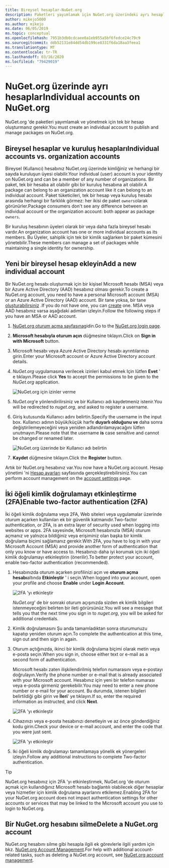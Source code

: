 ```yaml
---
title: Bireysel hesaplar-NuGet.org
description: Paketleri yayımlamak için NuGet.org üzerindeki ayrı hesaplar gereklidir
author: mikejo5000
ms.author: mikejo
ms.date: 06/05/2019
ms.topic: conceptual
ms.openlocfilehash: 7951b3db0cdcaee0a1eb955a5bf6fedce24c79c9
ms.sourcegitcommit: ddb52131e84dd54db199ce8331f6da18aa3feea1
ms.translationtype: MT
ms.contentlocale: tr-TR
ms.lasthandoff: 03/16/2020
ms.locfileid: "79429019"
---
```

# <a name="individual-accounts-on-nugetorg"></a><span data-ttu-id="b0ff4-103">NuGet.org üzerinde ayrı hesaplar</span><span class="sxs-lookup"><span data-stu-id="b0ff4-103">Individual accounts on NuGet.org</span></span>

<span data-ttu-id="b0ff4-104">NuGet.org 'de paketleri yayımlamak ve yönetmek için tek bir hesap oluşturmanız gerekir.</span><span class="sxs-lookup"><span data-stu-id="b0ff4-104">You must create an individual account to publish and manage packages on NuGet.org.</span></span>

## <a name="individual-accounts-vs-organization-accounts"></a><span data-ttu-id="b0ff4-105">Bireysel hesaplar ve kuruluş hesapları</span><span class="sxs-lookup"><span data-stu-id="b0ff4-105">Individual accounts vs. organization accounts</span></span>

<span data-ttu-id="b0ff4-106">Bireysel (Kullanıcı) hesabınız NuGet.org üzerinde kimliğiniz ve herhangi bir sayıda kuruluşun üyesi olabilir.</span><span class="sxs-lookup"><span data-stu-id="b0ff4-106">Your individual (user) account is your identity on NuGet.org and can be a member of any number of organizations.</span></span> <span data-ttu-id="b0ff4-107">Bir paket, tek bir hesaba ait olabilir gibi bir kuruluş hesabına ait olabilir.</span><span class="sxs-lookup"><span data-stu-id="b0ff4-107">A package can belong to an organization account like it can belong to an individual account.</span></span> <span data-ttu-id="b0ff4-108">Paket tüketicileri, tek bir hesap veya kuruluş hesabı arasında herhangi bir farklılık görmez: her ikisi de paket `owners`olarak görünürler.</span><span class="sxs-lookup"><span data-stu-id="b0ff4-108">Package consumers don't see any difference between an individual account or the organization account: both appear as package `owners`.</span></span>

<span data-ttu-id="b0ff4-109">Bir kuruluş hesabının üyeleri olarak bir veya daha fazla bireysel hesabı vardır.</span><span class="sxs-lookup"><span data-stu-id="b0ff4-109">An organization account has one or more individual accounts as its members.</span></span> <span data-ttu-id="b0ff4-110">Bu Üyeler, sahiplik için tek bir kimlik sağlarken bir paket kümesini yönetebilir.</span><span class="sxs-lookup"><span data-stu-id="b0ff4-110">These members can manage a set of packages while maintaining a single identity for ownership.</span></span>

## <a name="add-a-new-individual-account"></a><span data-ttu-id="b0ff4-111">Yeni bir bireysel hesap ekleyin</span><span class="sxs-lookup"><span data-stu-id="b0ff4-111">Add a new individual account</span></span>

<span data-ttu-id="b0ff4-112">Bir NuGet.org hesabı oluşturmak için bir kişisel Microsoft hesabı (MSA) veya bir Azure Active Directory (AAD) hesabınız olması gerekir.</span><span class="sxs-lookup"><span data-stu-id="b0ff4-112">To create a NuGet.org account, you need to have a personal Microsoft account (MSA) or an Azure Active Directory (AAD) account.</span></span> <span data-ttu-id="b0ff4-113">Bir tane yoksa, bir tane [oluşturabilirsiniz](https://signup.live.com) .</span><span class="sxs-lookup"><span data-stu-id="b0ff4-113">If you do not have one, you can [create](https://signup.live.com) one.</span></span> <span data-ttu-id="b0ff4-114">MSA veya AAD hesabınız varsa aşağıdaki adımları izleyin.</span><span class="sxs-lookup"><span data-stu-id="b0ff4-114">Follow the following steps if you have an MSA or AAD account.</span></span>

1. <span data-ttu-id="b0ff4-115">[NuGet.org oturum açma sayfasına](https://www.nuget.org/users/account/LogOn)gidin.</span><span class="sxs-lookup"><span data-stu-id="b0ff4-115">Go to the [NuGet.org login page](https://www.nuget.org/users/account/LogOn).</span></span>

1. <span data-ttu-id="b0ff4-116">**Microsoft hesabıyla oturum açın** düğmesine tıklayın.</span><span class="sxs-lookup"><span data-stu-id="b0ff4-116">Click on **Sign in with Microsoft** button.</span></span>

1. <span data-ttu-id="b0ff4-117">Microsoft hesabı veya Azure Active Directory hesabı ayrıntılarınızı girin.</span><span class="sxs-lookup"><span data-stu-id="b0ff4-117">Enter your Microsoft account or Azure Active Directory account details.</span></span>

1. <span data-ttu-id="b0ff4-118">*NuGet.org* uygulamasına verilecek izinleri kabul etmek Için lütfen **Evet** ' e tıklayın.</span><span class="sxs-lookup"><span data-stu-id="b0ff4-118">Please click **Yes** to accept the permissions to be given to the *NuGet.org* application.</span></span>

   ![NuGet.org için izinler verme](media/nuget-org-permissions.png)

1. <span data-ttu-id="b0ff4-120">*NuGet.org*'e yönlendirilirsiniz ve bir Kullanıcı adı kaydetmeniz istenir.</span><span class="sxs-lookup"><span data-stu-id="b0ff4-120">You will be redirected to *nuget.org*, and asked to register a username.</span></span>

1. <span data-ttu-id="b0ff4-121">Giriş kutusunda Kullanıcı adını belirtin.</span><span class="sxs-lookup"><span data-stu-id="b0ff4-121">Specify the username in the input box.</span></span> <span data-ttu-id="b0ff4-122">Kullanıcı adının büyük/küçük harfe **duyarlı olduğunu ve** daha sonra değiştirilemeyeceğini veya yeniden adlandırılamayacağını lütfen unutmayın.</span><span class="sxs-lookup"><span data-stu-id="b0ff4-122">Please note that the username **is** case sensitive and cannot be changed or renamed later.</span></span>

   ![NuGet.org üzerinde bir Kullanıcı adı belirtin](media/nuget-org-register.png) 

1. <span data-ttu-id="b0ff4-124">**Kaydet** düğmesine tıklayın.</span><span class="sxs-lookup"><span data-stu-id="b0ff4-124">Click the **Register** button.</span></span>

<span data-ttu-id="b0ff4-125">Artık bir NuGet.org hesabınız var.</span><span class="sxs-lookup"><span data-stu-id="b0ff4-125">You now have a NuGet.org account.</span></span> <span data-ttu-id="b0ff4-126">Hesap yönetimi 'ni [Hesap ayarları](https://www.nuget.org/account) sayfasında gerçekleştirebilirsiniz.</span><span class="sxs-lookup"><span data-stu-id="b0ff4-126">You can perform account management on the [account settings](https://www.nuget.org/account) page.</span></span>

## <a name="enable-two-factor-authentication-2fa"></a><span data-ttu-id="b0ff4-127">İki öğeli kimlik doğrulamayı etkinleştirme (2FA)</span><span class="sxs-lookup"><span data-stu-id="b0ff4-127">Enable two-factor authentication (2FA)</span></span>

<span data-ttu-id="b0ff4-128">İki öğeli kimlik doğrulama veya 2FA, Web siteleri veya uygulamalar üzerinde oturum açarken kullanılan ek bir güvenlik katmanıdır.</span><span class="sxs-lookup"><span data-stu-id="b0ff4-128">Two-factor authentication, or 2FA, is an extra layer of security used when logging into websites or apps.</span></span> <span data-ttu-id="b0ff4-129">2FA sayesinde, Microsoft hesabınızla (MSA) oturum açmanız ve yalnızca bildiğiniz veya erişiminiz olan başka bir kimlik doğrulama biçimi sağlamanız gerekir.</span><span class="sxs-lookup"><span data-stu-id="b0ff4-129">With 2FA, you have to log in with your Microsoft Account (MSA) and provide another form of authentication that only you know or have access to.</span></span> <span data-ttu-id="b0ff4-130">Hesabınızı daha iyi korumak için iki öğeli kimlik doğrulamayı etkinleştirin (önerilir).</span><span class="sxs-lookup"><span data-stu-id="b0ff4-130">To better protect your account, enable two-factor authentication (recommended).</span></span>

1. <span data-ttu-id="b0ff4-131">Hesabınızda oturum açarken profilinizi açın ve **oturum açma hesabı**altında **Etkinleştir** ' i seçin.</span><span class="sxs-lookup"><span data-stu-id="b0ff4-131">When logged into your account, open your profile and choose **Enable** under **Login Account**.</span></span>

   ![2FA 'yı etkinleştir](media/nuget-org-register-2fa.png)

   <span data-ttu-id="b0ff4-133">*NuGet.org*' de bir sonraki oturum açışınızda sizden ek kimlik bilgileri istenmeyeceğini belirten bir ileti görürsünüz.</span><span class="sxs-lookup"><span data-stu-id="b0ff4-133">You will see a message that tells you that the next time you sign in to *nuget.org*, you will be asked for additional credentials.</span></span>

2. <span data-ttu-id="b0ff4-134">Kimlik doğrulamasını Şu anda tamamladıktan sonra oturumunuzu kapatıp yeniden oturum açın.</span><span class="sxs-lookup"><span data-stu-id="b0ff4-134">To complete the authentication at this time, sign out and then sign in again.</span></span>

3. <span data-ttu-id="b0ff4-135">Oturum açtığınızda, ikinci bir kimlik doğrulama biçimi olarak metin veya e-posta seçin.</span><span class="sxs-lookup"><span data-stu-id="b0ff4-135">When you sign in, choose either text or e-mail as a second form of authentication.</span></span>

   <span data-ttu-id="b0ff4-136">Microsoft hesabı zaten ilişkilendirilmiş telefon numarasını veya e-postayı doğrulayın.</span><span class="sxs-lookup"><span data-stu-id="b0ff4-136">Verify the phone number or e-mail that is already associated with your Microsoft account.</span></span> <span data-ttu-id="b0ff4-137">Hesabınız için yeni bir telefon numarası veya e-posta girmeniz gerekebilir.</span><span class="sxs-lookup"><span data-stu-id="b0ff4-137">You may need to enter a new phone number or e-mail for your account.</span></span> <span data-ttu-id="b0ff4-138">Bu durumda, istenen bilgileri belirtildiği gibi girin ve **İleri**' ye tıklayın.</span><span class="sxs-lookup"><span data-stu-id="b0ff4-138">If so, enter the required information as instructed, and click **Next**.</span></span>

   ![2FA 'yı etkinleştir](media/nuget-org-sign-in-2fa.png)

4. <span data-ttu-id="b0ff4-140">Cihazınızı veya e-posta hesabınızı denetleyin ve az önce gönderdiğiniz kodu girin.</span><span class="sxs-lookup"><span data-stu-id="b0ff4-140">Check your device or e-mail account, and enter the code that you were just sent.</span></span>

   ![2FA 'yı etkinleştir](media/nuget-org-enter-code-2fa.png)

5. <span data-ttu-id="b0ff4-142">Iki öğeli kimlik doğrulamayı tamamlamaya yönelik ek yönergeleri izleyin.</span><span class="sxs-lookup"><span data-stu-id="b0ff4-142">Follow any additional instructions to complete Two-factor authentication.</span></span>

> [!Tip]
> <span data-ttu-id="b0ff4-143">NuGet.org hesabınız için 2FA 'yı etkinleştirmek, NuGet.org 'de oturum açmak için kullandığınız Microsoft hesabı bağlantılı olabilecek diğer hesaplar veya hizmetler için kimlik doğrulama ayarlarını etkilemez.</span><span class="sxs-lookup"><span data-stu-id="b0ff4-143">Enabling 2FA for your NuGet.org account does not impact authentication settings for other accounts or services that may be linked to the Microsoft account you use to login to NuGet.org.</span></span>

## <a name="delete-a-nugetorg-account"></a><span data-ttu-id="b0ff4-144">Bir NuGet.org hesabını silme</span><span class="sxs-lookup"><span data-stu-id="b0ff4-144">Delete a NuGet.org account</span></span>

<span data-ttu-id="b0ff4-145">NuGet.org hesabını silme gibi hesapla ilgili ek görevlerle ilgili yardım için bkz. [NuGet.org Account Management](nuget-org-faq.md#nugetorg-account-management).</span><span class="sxs-lookup"><span data-stu-id="b0ff4-145">For help with additional account-related tasks, such as deleting a NuGet.org account, see [NuGet.org account management](nuget-org-faq.md#nugetorg-account-management).</span></span>

